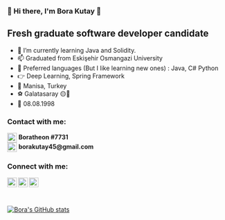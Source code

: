 ### 👋 Hi there, I'm Bora Kutay 👋

## Fresh graduate software developer candidate

- 🌱 I’m currently learning Java and Solidity.
- 📫 Graduated from Eskişehir Osmangazi University
- 🚀 Preferred languages (But I like learning new ones) : Java, C# Python
- 👉 Deep Learning, Spring Framework
- 🚩 Manisa, Turkey
- ⚽ Galatasaray 🟡🔴
- 🎂 08.08.1998

### Contact with me:
<div><img align="center" alt="borakutay | Discord" width="22px" src="https://cdn.jsdelivr.net/npm/simple-icons@v3/icons/discord.svg" /> <b> Boratheon #7731</b> </div>
<div><img align="center" alt="borakutay | Gmail" width="22px" src="https://cdn.jsdelivr.net/npm/simple-icons@v3/icons/gmail.svg" /> <b> borakutay45@gmail.com </b> </div>

### Connect with me:
<a href="https://open.spotify.com/user/11139144446?si=1dcbc8af14c148fa" target="blank"><img align="left" alt="borakutay | Spotify" width="22px" src="https://cdn.jsdelivr.net/npm/simple-icons@v3/icons/spotify.svg" />
<a href="https://linkedin.com/in/borakeskinoglu" target="blank"> <img align="left" alt="borakutay | LinkedIn" width="22px" src="https://cdn.jsdelivr.net/npm/simple-icons@v3/icons/linkedin.svg" />
<a href="https://www.instagram.com/boraakutay/" target="blank"> <img align="left" alt="borakutay | Instagram" width="22px" src="https://cdn.jsdelivr.net/npm/simple-icons@v3/icons/instagram.svg" />

<br>
<br>
<br>
           
  
[![Bora's GitHub stats](https://github-readme-stats.vercel.app/api?username=BoraKutay)](https://github.com/anuraghazra/github-readme-stats)
